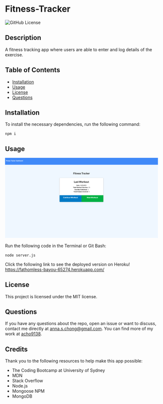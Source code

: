 # Fitness-Tracker

![GitHub License](https://img.shields.io/badge/License-MIT-blue.svg)

## Description

A fitness tracking app where users are able to enter and log details of the exercise.

## Table of Contents

* [Installation](#installation)
* [Usage](#usage)
* [License](#license)
* [Questions](#questions)

## Installation

To install the necessary dependencies, run the following command:

```
npm i
```

## Usage

![image](./public/assets/screenshot.png)

Run the following code in the Terminal or Git Bash:
```
node server.js
```

Click the following link to see the deployed version on Heroku!
https://fathomless-bayou-65274.herokuapp.com/

## License

This project is licensed under the MIT license.

## Questions

If you have any questions about the repo, open an issue or want to discuss, contact me directly at anna.s.chong@gmail.com. You can find more of my work at [acho9138](https://github.com/acho9138/.).

## Credits

Thank you to the following resources to help make this app possible:

- The Coding Bootcamp at University of Sydney
- MDN
- Stack Overflow
- Node.js
- Mongoose NPM
- MongoDB